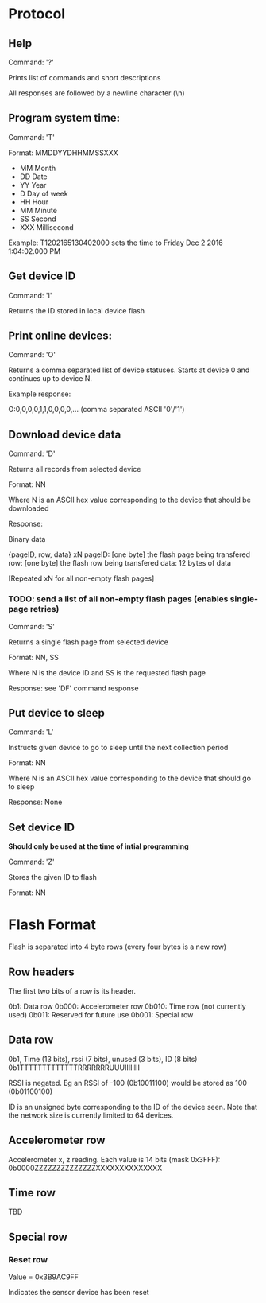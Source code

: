 # Protocol

## Help
Command: '?'

Prints list of commands and short descriptions

All responses are followed by a newline character (\n)

## Program system time:
Command: 'T'

Format: MMDDYYDHHMMSSXXX

 - MM Month
 - DD Date
 - YY Year
 - D Day of week
 - HH Hour
 - MM Minute
 - SS Second
 - XXX Millisecond

Example: T1202165130402000 sets the time to Friday Dec 2 2016 1:04:02.000 PM

## Get device ID
Command: 'I'

Returns the ID stored in local device flash


## Print online devices:
Command: 'O'

Returns a comma separated list of device statuses. Starts at device 0 and continues up to device N.

Example response:

O:0,0,0,0,1,1,0,0,0,0,... (comma separated ASCII '0'/'1')

## Download device data
Command: 'D'

Returns all records from selected device

Format: NN

Where N is an ASCII hex value corresponding to the device that should be downloaded

Response:

Binary data

{pageID, row, data} xN
pageID: [one byte] the flash page being transfered
row: [one byte] the flash row being transfered
data: 12 bytes of data

[Repeated xN for all non-empty flash pages]

### TODO: send a list of all non-empty flash pages (enables single-page retries)

Command: 'S'

Returns a single flash page from selected device

Format: NN, SS

Where N is the device ID and SS is the requested flash page

Response: see 'DF' command response

## Put device to sleep
Command: 'L'

Instructs given device to go to sleep until the next collection period

Format: NN

Where N is an ASCII hex value corresponding to the device that should go to sleep

Response: None

## Set device ID
__Should only be used at the time of intial programming__

Command: 'Z'

Stores the given ID to flash

Format: NN

# Flash Format

Flash is separated into 4 byte rows (every four bytes is a new row)

## Row headers

The first two bits of a row is its header.

0b1: Data row
0b000: Accelerometer row
0b010: Time row (not currently used)
0b011: Reserved for future use
0b001: Special row

## Data row
0b1, Time (13 bits), rssi (7 bits), unused (3 bits), ID (8 bits)
0b1TTTTTTTTTTTTTRRRRRRRUUUIIIIIIII

RSSI is negated. Eg an RSSI of -100 (0b10011100) would be stored as 100 (0b01100100)

ID is an unsigned byte corresponding to the ID of the device seen. Note that the network size is currently limited to 64 devices. 

## Accelerometer row
Accelerometer x, z reading. Each value is 14 bits (mask 0x3FFF):
0b0000ZZZZZZZZZZZZZZXXXXXXXXXXXXXX

## Time row
TBD

## Special row
### Reset row
Value = 0x3B9AC9FF

Indicates the sensor device has been reset
